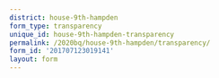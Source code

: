 ```yaml
---
district: house-9th-hampden
form_type: transparency
unique_id: house-9th-hampden-transparency
permalink: /2020bq/house-9th-hampden/transparency/
form_id: '201707123019141'
layout: form
---
```


